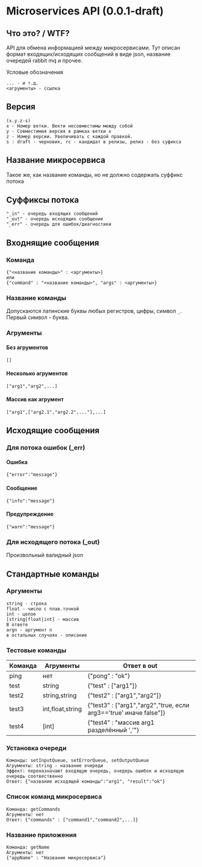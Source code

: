 # Microservices API (0.0.1-draft)

## Что это? / WTF?

API для обмена информацией между микросервисами. Тут описан формат входящих/исходящих сообщений в виде json, 
название очередей rabbit mq и прочее.

Условые обозначения
```
... - и т.д.
<агрументы> - ссылка
```


## Версия

```
(x.y.z-s)
x - Номер ветки. Векти несовместимы между собой
y - Совместимая версия в рамках ветки x
z - Номер версии. Увеличивать с каждой правкой.
s : draft - черновик, rc - кандидат в релизы, релиз - без суфикса
```

## Название микросервиса

Такое же, как название команды, но не должно содержать суффикс потока

## Суффиксы потока

```
"_in" - очередь входящих сообщений
"_out" - очередь исходящих сообщение
"_err" - очередь для ошибок/диагностики
```



## Входнящие сообщения

### Команда
```
{"<название команды>" : <аргументы>}
или
{"command" : "<название команды>", "args" : <аргументы>}
```

### Название команды

Допускаются латинские буквы любых регистров, цифры, символ `_`. Первый символ - буква.

### Агрументы

#### Без агрументов
```
[]
```
#### Несколько агрументов
```
["arg1","arg2",...]
```
#### Массив как агрумент
```
["arg1",["arg2.1","arg2.2",..."],...]
```

## Исходящие сообщения
### Для потока ошибок (_err)
#### Ошибка
```
{"error":"message"}
```
#### Сообщение
```
{"info":"message"}
```
#### Предупреждение
```
{"warn":"message"}
```

### Для исходящего потока (_out)

Произвольный валидный json

## Стандартные команды

### Аргументы
```
string - строка
float - число с плав.точкой
int - целое
[string|float|int] - массив
В ответе
argn - аргумент n
в остальных случаях - описание
```
### Тестовые команды
|Команда |Агрументы |Ответ в out |
|---|---|---|
|ping|нет|{"pong" : "ok"}|
|test|string|{"test" : ["arg1"]}|
|test2|string,string|{"test2" : ["arg1","arg2"]}|
|test3|int,float,string|{"test3" : ["arg1","arg2","true, если arg3=='true' иначе false"]}|
|test4|[int]|{"test4" : "массив arg1 разделённый ','"}

### Установка очереди
```
Команды: setInputQueue, setErrorQueue, setOutputQueue
Агрументы: string - название очереди
Эффект: переназначают входящую очередь, очедерь ошибок и исходящую очередь соотвественно
Ответ: {"название исходящей команды":"arg1", "result":"ok"}
```

### Список команд микросервиса
```
Команда: getCommands
Агрументы: нет
Ответ: {"commands" : ["command1","command2",...]}
```

### Название приложения
```
Команда: getName
Агрументы: нет
{"appName" : "Название микросервиса"}
```
